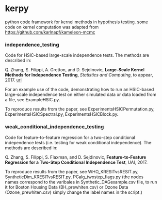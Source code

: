 # kerpy
python code framework for kernel methods in hypothesis testing. 
some code on kernel computation was adapted from https://github.com/karlnapf/kameleon-mcmc 



### independence_testing

Code for HSIC-based large-scale independence tests. The methods are described in:

Q. Zhang, S. Filippi, A. Gretton, and D. Sejdinovic, __Large-Scale Kernel Methods for Independence Testing__, _Statistics and Computing_, to appear, 2017. [url](http://link.springer.com/article/10.1007%2Fs11222-016-9721-7)

For an example use of the code, demonstrating how to run an HSIC-based large-scale independence test on either simulated data or data loaded from a file, see ExampleHSIC.py. 

To reproduce results from the paper, see ExperimentsHSICPermutation.py, ExperimentsHSICSpectral.py, ExperimentsHSICBlock.py. 



### weak_conditional_independence_testing

Code for feature-to-feature regression for a two-step conditional independence tests (i.e. testing for weak conditional independence). The methods are described in:

Q. Zhang, S. Filippi, S. Flaxman, and D. Sejdinovic, __Feature-to-Feature Regression for a Two-Step Conditional Independence Test__, UAI, 2017.


To reproduce results from the paper, see WHO_KRESITvsRESIT.py, SyntheticDim_KRESITvsRESIT.py, PCalg_twostep_flags.py (the nodes names correspond to the varibales in Synthetic_DAGexample.csv file, to run it for Boston Housing Data (BH_prewhiten.csv) or Ozone Data (Ozone_prewhiten.csv) simply change the label names in the script.)
